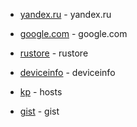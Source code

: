 - [yandex.ru](https://yandex.ru) - yandex.ru

- [google.com](https://google.com) - google.com

- [rustore](https://apps.rustore.ru/) - rustore

- [deviceinfo](https://www.deviceinfo.me/) - deviceinfo

- [kp](file:///etc/hosts) - hosts

- [gist](https://gist.github.com) - gist
